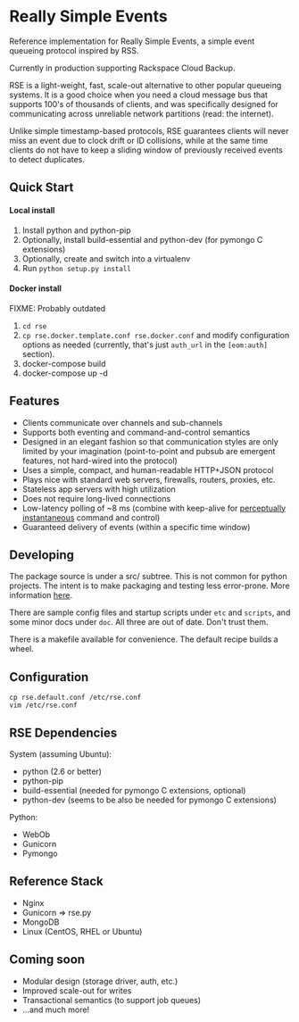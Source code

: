 # Really Simple Events

Reference implementation for Really Simple Events, a simple event queueing
protocol inspired by RSS.

Currently in production supporting Rackspace Cloud Backup.

RSE is a light-weight, fast, scale-out alternative to other popular queueing
systems. It is a good choice when you need a cloud message bus that supports
100's of thousands of clients, and was specifically designed for communicating
across unreliable network partitions (read: the internet).

Unlike simple timestamp-based protocols, RSE guarantees clients will never miss
an event due to clock drift or ID collisions, while at the same time clients do
not have to keep a sliding window of previously received events to detect
duplicates.

## Quick Start

#### Local install

1. Install python and python-pip
2. Optionally, install build-essential and python-dev (for pymongo C
   extensions)
3. Optionally, create and switch into a virtualenv
4. Run `python setup.py install`

#### Docker install

FIXME: Probably outdated

1. `cd rse`
1. `cp rse.docker.template.conf rse.docker.conf` and modify configuration
   options as needed (currently, that's just `auth_url` in the `[eom:auth]`
   section).
1. docker-compose build
1. docker-compose up -d

## Features

* Clients communicate over channels and sub-channels
* Supports both eventing and command-and-control semantics
* Designed in an elegant fashion so that communication styles are only limited
  by your imagination (point-to-point and pubsub are emergent features, not
  hard-wired into the protocol)  
* Uses a simple, compact, and human-readable HTTP+JSON protocol
* Plays nice with standard web servers, firewalls, routers, proxies, etc.
* Stateless app servers with high utilization
* Does not require long-lived connections
* Low-latency polling of ~8 ms (combine with keep-alive for [perceptually
  instantaneous][1] command and control)
* Guaranteed delivery of events (within a specific time window)

## Developing

The package source is under a src/ subtree. This is not common for python
projects. The intent is to make packaging and testing less error-prone.  More
information [here](https://blog.ionelmc.ro/2014/05/25/python-packaging/#the-structure).

There are sample config files and startup scripts under `etc` and `scripts`, and
some minor docs under `doc`. All three are out of date. Don't trust them.

There is a makefile available for convenience. The default recipe builds a
wheel.

## Configuration

```
cp rse.default.conf /etc/rse.conf
vim /etc/rse.conf
```

## RSE Dependencies

System (assuming Ubuntu):

* python (2.6 or better)
* python-pip
* build-essential (needed for pymongo C extensions, optional)
* python-dev (seems to be also be needed for pymongo C extensions)

Python:

* WebOb
* Gunicorn
* Pymongo

## Reference Stack

* Nginx
* Gunicorn => rse.py
* MongoDB
* Linux (CentOS, RHEL or Ubuntu)

## Coming soon

* Modular design (storage driver, auth, etc.)
* Improved scale-out for writes
* Transactional semantics (to support job queues)
* ...and much more!

[1]:http://asktog.com/basics/firstPrinciples.html#latencyReduction
